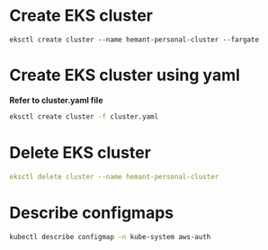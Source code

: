 # Create EKS cluster
```shell
eksctl create cluster --name hemant-personal-cluster --fargate
```

# Create EKS cluster using yaml

**Refer to cluster.yaml file**
```zsh
eksctl create cluster -f cluster.yaml
```

# Delete EKS cluster
```yaml
eksctl delete cluster --name hemant-personal-cluster
```

# Describe configmaps
```bash
kubectl describe configmap -n kube-system aws-auth
```
